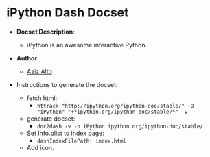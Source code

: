 iPython Dash Docset
=======================

- __Docset Description__:
    - iPython is an awesome interactive Python.

- __Author__:
    - [Aziz Alto](https://github.com/iamaziz)

- Instructions to generate the docset:
    - fetch html: 
    	- `httrack "http://ipython.org/ipython-doc/stable/" -O "iPython" "+*ipython.org/ipython-doc/stable/*" -v`
    - generate docset:
    	- `doc2dash -v -n iPython ipython.org/ipython-doc/stable/`
    - Set Info.plist to index page: 
    	- `dashIndexFilePath: index.html`
    - Add icon.
